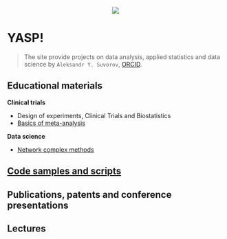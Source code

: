 
<p align="center">
  <img src="https://aysuvorov.github.io/docs/promotion/main_logo.png" />
</p>

<link rel="stylesheet" href="https://latex.now.sh/style.min.css" />


# YASP!

> The site provide projects on data analysis, applied statistics and data science by  `Aleksandr Y. Suvorov`, [ORCID](https://orcid.org/0000-0002-2224-0019).


## Educational materials

**Clinical trials**

- Design of experiments, Clinical Trials and Biostatistics
- [Basics of meta-analysis](./docs/pages/meta/index.md)

**Data science**

- [Network complex methods](./docs/pages/networks/paren_syn_corr_guide/index.md)

## [Code samples and scripts](./docs/code_samples/index.md)

## Publications, patents and conference presentations

## Lectures
